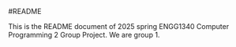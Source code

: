 #README

This is the README document of 2025 spring ENGG1340 Computer Programming 2 Group Project. We are group 1.
